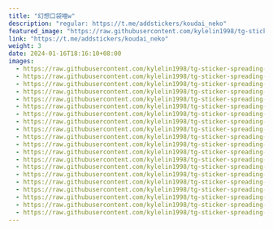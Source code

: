 ```yaml
---
title: "幻想口袋喵w"
description: "regular: https://t.me/addstickers/koudai_neko"
featured_image: "https://raw.githubusercontent.com/kylelin1998/tg-sticker-spreading-worldwide-images/main/img/edb1fe1e-dbb0-451d-917a-673963c104d1.jpg"
link: "https://t.me/addstickers/koudai_neko"
weight: 3
date: 2024-01-16T18:16:10+08:00
images:
  - https://raw.githubusercontent.com/kylelin1998/tg-sticker-spreading-worldwide-images/main/img/edb1fe1e-dbb0-451d-917a-673963c104d1.jpg
  - https://raw.githubusercontent.com/kylelin1998/tg-sticker-spreading-worldwide-images/main/img/fe0b05b2-9ad0-445b-9d68-e4e69ebcdaff.jpg
  - https://raw.githubusercontent.com/kylelin1998/tg-sticker-spreading-worldwide-images/main/img/1784c686-13b4-44fb-86ee-e3c6806a97b7.jpg
  - https://raw.githubusercontent.com/kylelin1998/tg-sticker-spreading-worldwide-images/main/img/38223c39-fd49-476b-b3ad-4998012be3c8.jpg
  - https://raw.githubusercontent.com/kylelin1998/tg-sticker-spreading-worldwide-images/main/img/87a47e6c-726f-4048-8733-1292fad0ba8e.jpg
  - https://raw.githubusercontent.com/kylelin1998/tg-sticker-spreading-worldwide-images/main/img/0d8bdb29-1455-4b93-a3bf-be57a21bf139.jpg
  - https://raw.githubusercontent.com/kylelin1998/tg-sticker-spreading-worldwide-images/main/img/65aaf519-619a-498c-bf82-fa16e06adaa7.jpg
  - https://raw.githubusercontent.com/kylelin1998/tg-sticker-spreading-worldwide-images/main/img/4a97d47d-6c77-40d2-96aa-f57ffd059532.jpg
  - https://raw.githubusercontent.com/kylelin1998/tg-sticker-spreading-worldwide-images/main/img/9ac8cf38-4dc4-441b-92ab-3e68bb2296e0.jpg
  - https://raw.githubusercontent.com/kylelin1998/tg-sticker-spreading-worldwide-images/main/img/61e8729d-9aec-4a1b-8d6f-c598b5eef9a0.jpg
  - https://raw.githubusercontent.com/kylelin1998/tg-sticker-spreading-worldwide-images/main/img/4f646372-8443-449f-8aae-911a2379c17b.jpg
  - https://raw.githubusercontent.com/kylelin1998/tg-sticker-spreading-worldwide-images/main/img/618b8fec-d418-4943-b207-1a2fc24ebdbb.jpg
  - https://raw.githubusercontent.com/kylelin1998/tg-sticker-spreading-worldwide-images/main/img/661596d3-7910-4631-ac1c-c178a8718de0.jpg
  - https://raw.githubusercontent.com/kylelin1998/tg-sticker-spreading-worldwide-images/main/img/1891d3f6-1287-4da4-ba00-703968fd7c29.jpg
  - https://raw.githubusercontent.com/kylelin1998/tg-sticker-spreading-worldwide-images/main/img/8dd278ec-be2d-4c4c-be19-66f34a82cda6.jpg
  - https://raw.githubusercontent.com/kylelin1998/tg-sticker-spreading-worldwide-images/main/img/237ab802-ca0c-42c7-91e6-390c99661468.jpg
  - https://raw.githubusercontent.com/kylelin1998/tg-sticker-spreading-worldwide-images/main/img/c1af9fe3-696c-4ed1-b717-9a89a201d95f.jpg
  - https://raw.githubusercontent.com/kylelin1998/tg-sticker-spreading-worldwide-images/main/img/012bacb0-e62f-464a-b662-bf02e3193d1c.jpg
  - https://raw.githubusercontent.com/kylelin1998/tg-sticker-spreading-worldwide-images/main/img/bf444f2a-d3bb-4cfd-a5ad-b6f78ab71160.jpg
  - https://raw.githubusercontent.com/kylelin1998/tg-sticker-spreading-worldwide-images/main/img/a6f6fd08-4d9e-4e8e-b04e-72ed74e6b6c2.jpg
---
```

